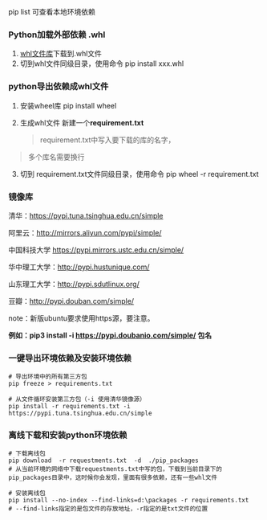 pip list 可查看本地环境依赖

### Python加载外部依赖 .whl

1. [whl文件库](https://www.lfd.uci.edu/~gohlke/pythonlibs/)下载到.whl文件
2. 切到whl文件同级目录，使用命令 pip install xxx.whl



### python导出依赖成whl文件

1. 安装wheel库 pip install wheel

2. 生成whl文件 新建一个**requirement.txt**

   > requirement.txt中写入要下载的库的名字，
>
   > 多个库名需要换行

3. 切到 requirement.txt文件同级目录，使用命令 pip wheel -r requirement.txt



### 镜像库

清华：https://pypi.tuna.tsinghua.edu.cn/simple

阿里云：http://mirrors.aliyun.com/pypi/simple/

中国科技大学 https://pypi.mirrors.ustc.edu.cn/simple/

华中理工大学：http://pypi.hustunique.com/

山东理工大学：http://pypi.sdutlinux.org/ 

豆瓣：http://pypi.douban.com/simple/

note：新版ubuntu要求使用https源，要注意。

**例如：pip3 install -i https://pypi.doubanio.com/simple/ 包名**



### 一键导出环境依赖及安装环境依赖

```shell
# 导出环境中的所有第三方包
pip freeze > requirements.txt

# 从文件循环安装第三方包（-i 使用清华镜像源）
pip install -r requirements.txt -i https://pypi.tuna.tsinghua.edu.cn/simple
```



### 离线下载和安装python环境依赖

```shell
# 下载离线包
pip download  -r requestments.txt  -d  ./pip_packages    
# 从当前环境的网络中下载requestments.txt中写的包，下载到当前目录下的pip_packages目录中，这时候你会发现，里面有很多依赖，还有一些whl文件
```

```shell
# 安装离线包
pip install --no-index --find-links=d:\packages -r requirements.txt 
# --find-links指定的是包文件的存放地址，-r指定的是txt文件的位置
```

